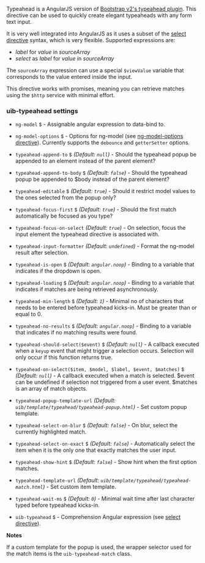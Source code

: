 Typeahead is a AngularJS version of [Bootstrap v2's typeahead plugin](http://getbootstrap.com/2.3.2/javascript.html#typeahead).
This directive can be used to quickly create elegant typeaheads with any form text input.

It is very well integrated into AngularJS as it uses a subset of the
[select directive](http://docs.angularjs.org/api/ng.directive:select) syntax, which is very flexible. Supported expressions are:

* _label_ for _value_ in _sourceArray_
* _select_ as _label_ for _value_ in _sourceArray_

The `sourceArray` expression can use a special `$viewValue` variable that corresponds to the value entered inside the input.

This directive works with promises, meaning you can retrieve matches using the `$http` service with minimal effort.

### uib-typeahead settings

* `ng-model`
  <small class="badge">$</small>
  <i class="glyphicon glyphicon-eye-open"></i> -
  Assignable angular expression to data-bind to.

* `ng-model-options`
  <small class="badge">$</small> -
  Options for ng-model (see [ng-model-options directive](https://docs.angularjs.org/api/ng/directive/ngModelOptions)). Currently supports the `debounce` and `getterSetter` options.

* `typeahead-append-to`
  <small class="badge">$</small>
  _(Default: `null`)_ -
  Should the typeahead popup be appended to an element instead of the parent element?

* `typeahead-append-to-body`
  <small class="badge">$</small>
  <i class="glyphicon glyphicon-eye-open"></i>
  _(Default: `false`)_ -
  Should the typeahead popup be appended to $body instead of the parent element?

* `typeahead-editable`
  <small class="badge">$</small>
  <i class="glyphicon glyphicon-eye-open"></i>
  _(Default: `true`)_ -
  Should it restrict model values to the ones selected from the popup only?

* `typeahead-focus-first`
  <small class="badge">$</small>
  _(Default: `true`)_ -
  Should the first match automatically be focused as you type?

* `typeahead-focus-on-select`
  _(Default: `true`)_ -
  On selection, focus the input element the typeahead directive is associated with.

* `typeahead-input-formatter`
  <i class="glyphicon glyphicon-eye-open"></i>
  _(Default: `undefined`)_ -
  Format the ng-model result after selection.

* `typeahead-is-open`
  <small class="badge">$</small>
  <i class="glyphicon glyphicon-eye-open"></i>
  _(Default: `angular.noop`)_ -
  Binding to a variable that indicates if the dropdown is open.

* `typeahead-loading`
  <small class="badge">$</small>
  <i class="glyphicon glyphicon-eye-open"></i>
  _(Default: `angular.noop`)_ -
  Binding to a variable that indicates if matches are being retrieved asynchronously.

* `typeahead-min-length`
  <small class="badge">$</small>
  <i class="glyphicon glyphicon-eye-open"></i>
  _(Default: `1`)_ -
  Minimal no of characters that needs to be entered before typeahead kicks-in. Must be greater than or equal to 0.

* `typeahead-no-results`
  <small class="badge">$</small>
  <i class="glyphicon glyphicon-eye-open"></i>
  _(Default: `angular.noop`)_ -
  Binding to a variable that indicates if no matching results were found.

* `typeahead-should-select($event)`
  <small class="badge">$</small>
  _(Default: `null`)_ -
  A callback executed when a `keyup` event that might trigger a selection occurs. Selection will only occur if this function returns true.

* `typeahead-on-select($item, $model, $label, $event, $matches)`
  <small class="badge">$</small>
  _(Default: `null`)_ -
  A callback executed when a match is selected. $event can be undefined if selection not triggered from a user event. $matches is an array of match objects.

* `typeahead-popup-template-url`
  _(Default: `uib/template/typeahead/typeahead-popup.html`)_ -
  Set custom popup template.

* `typeahead-select-on-blur`
  <small class="badge">$</small>
  _(Default: `false`)_ -
  On blur, select the currently highlighted match.

* `typeahead-select-on-exact`
  <small class="badge">$</small>
  _(Default: `false`)_ -
  Automatically select the item when it is the only one that exactly matches the user input.

* `typeahead-show-hint`
  <small class="badge">$</small>
  _(Default: `false`)_ -
  Show hint when the first option matches.

* `typeahead-template-url`
  _(Default: `uib/template/typeahead/typeahead-match.html`)_ -
  Set custom item template.

* `typeahead-wait-ms`
  <small class="badge">$</small>
  <i class="glyphicon glyphicon-eye-open"></i>
  _(Default: `0`)_ -
  Minimal wait time after last character typed before typeahead kicks-in.

* `uib-typeahead`
  <small class="badge">$</small>
  <i class="glyphicon glyphicon-eye-open"></i> -
  Comprehension Angular expression (see [select directive](http://docs.angularjs.org/api/ng.directive:select)).

**Notes**

If a custom template for the popup is used, the wrapper selector used for the match items is the `uib-typeahead-match` class.
